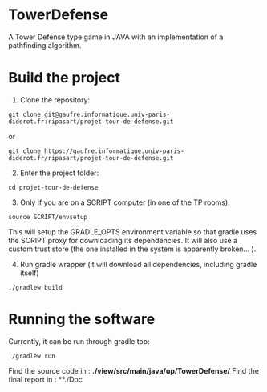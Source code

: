 # TowerDefense

A Tower Defense type game in JAVA with an implementation of a pathfinding algorithm.



# Build the project

1.  Clone the repository: 

`git clone git@gaufre.informatique.univ-paris-diderot.fr:ripasart/projet-tour-de-defense.git` 

or

`git clone https://gaufre.informatique.univ-paris-diderot.fr/ripasart/projet-tour-de-defense.git`

2. Enter the project folder: 

`cd projet-tour-de-defense`

3. Only if you are on a SCRIPT computer (in one of the TP rooms):

`source SCRIPT/envsetup`

This will setup the GRADLE_OPTS environment variable so that gradle uses the SCRIPT proxy for downloading its dependencies. It will also use a custom trust store (the one installed in the system is apparently broken... ).

4. Run gradle wrapper (it will download all dependencies, including gradle itself)

`./gradlew build`



# Running the software

Currently, it can be run through gradle too: 

`./gradlew run `


Find the source code in : **./view/src/main/java/up/TowerDefense/**
Find the final report in : **./Doc